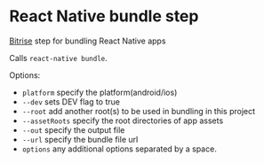 # React Native bundle step

[Bitrise](https://bitrise.io) step for bundling React Native apps

Calls `react-native bundle`.

Options:

- `platform` specify the platform(android/ios)
- `--dev` sets DEV flag to true
- `--root` add another root(s) to be used in bundling in this project
- `--assetRoots` specify the root directories of app assets
- `--out` specify the output file
- `--url` specify the bundle file url
- `options` any additional options separated by a space.
